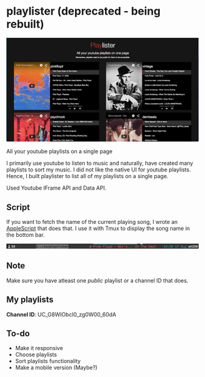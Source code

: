 # playlister (deprecated - being rebuilt)
![screenshot](screenshot.jpg?raw=true)

All your youtube playlists on a single page

I primarily use youtube to listen to music and naturally, have created many playlists to sort my music.
I did not like the native UI for youtube playlists. Hence, I built playlister to list all of my playlists on a single page.

Used Youtube IFrame API and Data API.

## Script 
If you want to fetch the name of the current playing song, I wrote an [AppleScript](https://github.com/atalw/dotfiles/blob/master/applescripts/playlister.scpt) that does that. I use it with Tmux to display the song name in the bottom bar. 

![bottombar](bottombar.png?raw=true)

## Note
Make sure you have atleast one *public* playlist or a channel ID that does. 

## My playlists
**Channel ID**: UC_G8WIObcI0_zg0W00_60dA

## To-do

- Make it responsive
- Choose playlists
- Sort playlists functionality
- Make a mobile version (Maybe?)
